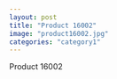 ```yaml
---
layout: post
title: "Product 16002"
image: "product16002.jpg"
categories: "category1"
---
```

Product 16002
